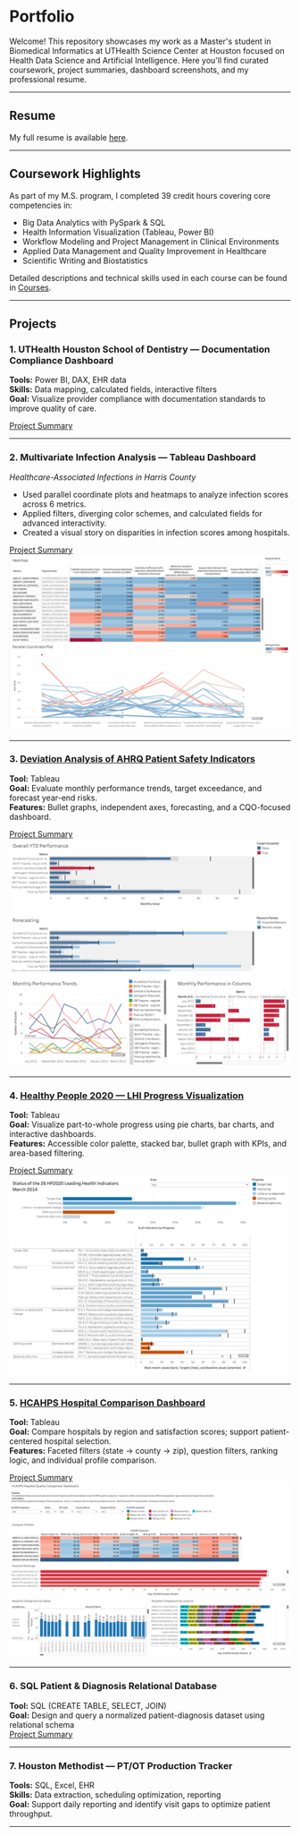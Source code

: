 # Portfolio

Welcome! This repository showcases my work as a Master's student in Biomedical Informatics at UTHealth Science Center at Houston focused on Health Data Science and Artificial Intelligence. Here you'll find curated coursework, project summaries, dashboard screenshots, and my professional resume.

---

## Resume
My full resume is available [here](./Resume/CiaraLee_Resume.pdf).

---

## Coursework Highlights
As part of my M.S. program, I completed 39 credit hours covering core competencies in:

- Big Data Analytics with PySpark & SQL
- Health Information Visualization (Tableau, Power BI)
- Workflow Modeling and Project Management in Clinical Environments
- Applied Data Management and Quality Improvement in Healthcare
- Scientific Writing and Biostatistics

Detailed descriptions and technical skills used in each course can be found in [Courses](./Courses/course_catalog.md).

---

## Projects

### 1. UTHealth Houston School of Dentistry — Documentation Compliance Dashboard
**Tools:** Power BI, DAX, EHR data  
**Skills:** Data mapping, calculated fields, interactive filters  
**Goal:** Visualize provider compliance with documentation standards to improve quality of care.

[Project Summary](./Projects/PowerBI_Dental_Dashboard/project_description.md)  

---

### 2. Multivariate Infection Analysis — Tableau Dashboard  
*Healthcare-Associated Infections in Harris County*

- Used parallel coordinate plots and heatmaps to analyze infection scores across 6 metrics.
- Applied filters, diverging color schemes, and calculated fields for advanced interactivity.
- Created a visual story on disparities in infection scores among hospitals.

[Project Summary](./Projects/Multivariate_Infection_Rates/project_description.md)  
![Dashboard Screenshot](./Projects/Multivariate_Infection_Rates/HW14_Heatmap_ParallelPlot.png)

---

### 3. [Deviation Analysis of AHRQ Patient Safety Indicators](./Projects/Deviation_Analysis_Dashboard/project_description.md)
**Tool:** Tableau  
**Goal:** Evaluate monthly performance trends, target exceedance, and forecast year-end risks.  
**Features:** Bullet graphs, independent axes, forecasting, and a CQO-focused dashboard.

[Project Summary](./Projects/Deviation_Analysis_Dashboard/project_description.md)
![Dashboard Screenshot](./Projects/Deviation_Analysis_Dashboard/Unit7.png)

---

### 4. [Healthy People 2020 — LHI Progress Visualization](./Projects/HealthyPeople2020_LHI_Dashboard/project_description.md)
**Tool:** Tableau  
**Goal:** Visualize part-to-whole progress using pie charts, bar charts, and interactive dashboards.  
**Features:** Accessible color palette, stacked bar, bullet graph with KPIs, and area-based filtering.

[Project Summary](./Projects/HealthyPeople2020_LHI_Dashboard/project_description.md)
![Dashboard Screenshot](./Projects/HealthyPeople2020_LHI_Dashboard/Unit9.png)

---

### 5. [HCAHPS Hospital Comparison Dashboard](./Projects/HCAHPS_Hospital_Comparison_Tool/project_description.md)
**Tool:** Tableau  
**Goal:** Compare hospitals by region and satisfaction scores; support patient-centered hospital selection.  
**Features:** Faceted filters (state → county → zip), question filters, ranking logic, and individual profile comparison.

[Project Summary](./Projects/HCAHPS_Hospital_Comparison_Tool/project_description.md)
![Dashboard Screenshot](./Projects/HCAHPS_Hospital_Comparison_Tool/TermProject.png)


---

### 6. SQL Patient & Diagnosis Relational Database  
**Tool:** SQL (CREATE TABLE, SELECT, JOIN)  
**Goal:** Design and query a normalized patient-diagnosis dataset using relational schema  
[Project Summary](./Projects/SQL_Patient_Database/project_description.md)

---

### 7. Houston Methodist — PT/OT Production Tracker
**Tools:** SQL, Excel, EHR  
**Skills:** Data extraction, scheduling optimization, reporting  
**Goal:** Support daily reporting and identify visit gaps to optimize patient throughput.

---
